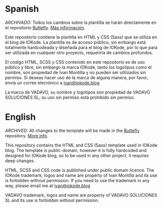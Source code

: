 # Spanish

*ARCHIVADO:* Todos los cambios sobre la plantilla se harán directamente en el repositorio [Buttefly](github.com/iokode/butterfly). [Más información](https://github.com/iokode/template/issues/7#issuecomment-1407193245).

Este repositorio contiene la plantilla en HTML y CSS (Sass) que se utiliza en el blog de IOKode. La plantilla es de acceso público, sin embargo está totalmente hardcodeada y diseñada para el blog de IOKode, por lo que para ser utilizada en cualquier otro proyecto, requeriría de cambios profundos.

El código HTML, SCSS y CSS contenido en este repositorio es de uso público y libre, sin embargo la marca IOKode, tanto los logotipos como el nombre, son propiedad de Ivan Montilla y no pueden ser utilizados sin permiso. Si deseas hacer uso de la marca de alguna manera, por favor, envía un correo elecrónico a <ivan@iokode.blog>

La marca de VADAVO, su nombre y logotipos son propiedad de VADAVO SOLUCIONES SL, su uso sin permiso está prohibido sin permiso.

# English

*ARCHIVED:* All changes to the template will be made in the [Buttefly](github.com/iokode/butterfly) repository. [More info](https://github.com/iokode/template/issues/7#issuecomment-1407193245).

This repository contains the HTML and CSS (Sass) template used in IOKode blog. The template is public-domain, however it is fully hardcoded and designed for IOKode blog, so to be used in any other project, it requires deep changes.

HTML, SCSS and CSS code is published under public domain licence. The IOKode trademark, logos and name are property of Ivan Montilla and its use is forbidden without permission. If you need to use the trademark in any way, please email me at <ivan@iokode.blog>

VADAVO trademark, logos and name are property of VADAVO SOLUCIONES SL and its use is forbidden without permission.
